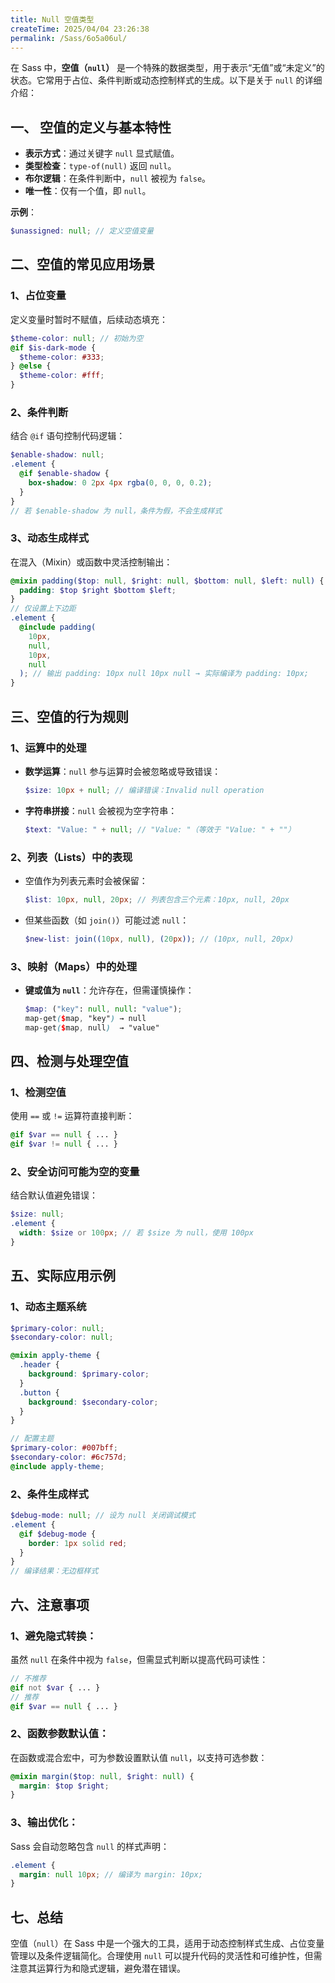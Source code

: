 ```yaml
---
title: Null 空值类型
createTime: 2025/04/04 23:26:38
permalink: /Sass/6o5a06ul/
---
```


在 Sass 中，**空值（`null`）** 是一个特殊的数据类型，用于表示“无值”或“未定义”的状态。它常用于占位、条件判断或动态控制样式的生成。以下是关于 `null` 的详细介绍：


## **一、 空值的定义与基本特性**

- **表示方式**：通过关键字 `null` 显式赋值。
- **类型检查**：`type-of(null)` 返回 `null`。
- **布尔逻辑**：在条件判断中，`null` 被视为 `false`。
- **唯一性**：仅有一个值，即 `null`。

**示例**：

```scss
$unassigned: null; // 定义空值变量
```


## **二、空值的常见应用场景**

### **1、占位变量**

定义变量时暂时不赋值，后续动态填充：

```scss
$theme-color: null; // 初始为空
@if $is-dark-mode {
  $theme-color: #333;
} @else {
  $theme-color: #fff;
}
```

### **2、条件判断**

结合 `@if` 语句控制代码逻辑：

```scss
$enable-shadow: null;
.element {
  @if $enable-shadow {
    box-shadow: 0 2px 4px rgba(0, 0, 0, 0.2);
  }
}
// 若 $enable-shadow 为 null，条件为假，不会生成样式
```

### **3、动态生成样式**

在混入（Mixin）或函数中灵活控制输出：

```scss
@mixin padding($top: null, $right: null, $bottom: null, $left: null) {
  padding: $top $right $bottom $left;
}
// 仅设置上下边距
.element {
  @include padding(
    10px,
    null,
    10px,
    null
  ); // 输出 padding: 10px null 10px null → 实际编译为 padding: 10px;
}
```


## **三、空值的行为规则**

### **1、运算中的处理**

- **数学运算**：`null` 参与运算时会被忽略或导致错误：
  ```scss
  $size: 10px + null; // 编译错误：Invalid null operation
  ```
- **字符串拼接**：`null` 会被视为空字符串：
  ```scss
  $text: "Value: " + null; // "Value: "（等效于 "Value: " + ""）
  ```

### **2、列表（Lists）中的表现**

- 空值作为列表元素时会被保留：
  ```scss
  $list: 10px, null, 20px; // 列表包含三个元素：10px, null, 20px
  ```
- 但某些函数（如 `join()`）可能过滤 `null`：
  ```scss
  $new-list: join((10px, null), (20px)); // (10px, null, 20px)
  ```

### **3、映射（Maps）中的处理**

- **键或值为 `null`**：允许存在，但需谨慎操作：
  ```scss
  $map: ("key": null, null: "value");
  map-get($map, "key") → null
  map-get($map, null)  → "value"
  ```


## **四、检测与处理空值**

### **1、检测空值**

使用 `==` 或 `!=` 运算符直接判断：

```scss
@if $var == null { ... }
@if $var != null { ... }
```

### **2、安全访问可能为空的变量**

结合默认值避免错误：

```scss
$size: null;
.element {
  width: $size or 100px; // 若 $size 为 null，使用 100px
}
```


## **五、实际应用示例**

### **1、动态主题系统**

```scss
$primary-color: null;
$secondary-color: null;

@mixin apply-theme {
  .header {
    background: $primary-color;
  }
  .button {
    background: $secondary-color;
  }
}

// 配置主题
$primary-color: #007bff;
$secondary-color: #6c757d;
@include apply-theme;
```

### **2、条件生成样式**

```scss
$debug-mode: null; // 设为 null 关闭调试模式
.element {
  @if $debug-mode {
    border: 1px solid red;
  }
}
// 编译结果：无边框样式
```


## **六、注意事项**

### **1、避免隐式转换**：  
   虽然 `null` 在条件中视为 `false`，但需显式判断以提高代码可读性：

   ```scss
   // 不推荐
   @if not $var { ... }
   // 推荐
   @if $var == null { ... }
   ```

### **2、函数参数默认值**：  
   在函数或混合宏中，可为参数设置默认值 `null`，以支持可选参数：

   ```scss
   @mixin margin($top: null, $right: null) {
     margin: $top $right;
   }
   ```

### **3、输出优化**：  
   Sass 会自动忽略包含 `null` 的样式声明：
   ```scss
   .element {
     margin: null 10px; // 编译为 margin: 10px;
   }
   ```


## **七、总结**

空值（`null`）在 Sass 中是一个强大的工具，适用于动态控制样式生成、占位变量管理以及条件逻辑简化。合理使用 `null` 可以提升代码的灵活性和可维护性，但需注意其运算行为和隐式逻辑，避免潜在错误。
